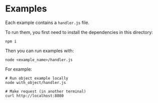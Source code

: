 # Examples

Each example contains a `handler.js` file.

To run them, you first need to install the dependencies in this directory:

```console
npm i
```

Then you can run examples with:

```console
node <example_name>/handler.js
```

For example:

```console
# Run object example locally
node with_object/handler.js

# Make request (in another terminal)
curl http://localhost:8080
```

